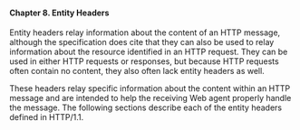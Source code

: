 #### Chapter 8. Entity Headers

Entity headers relay information about the content of an HTTP message, although the specification does cite that they can also be used to relay information about the resource identified in an HTTP request. They can be used in either HTTP requests or responses, but because HTTP requests often contain no content, they also often lack entity headers as well.

These headers relay specific information about the content within an HTTP message and are intended to help the receiving Web agent properly handle the message. The following sections describe each of the entity headers defined in HTTP/1.1.
